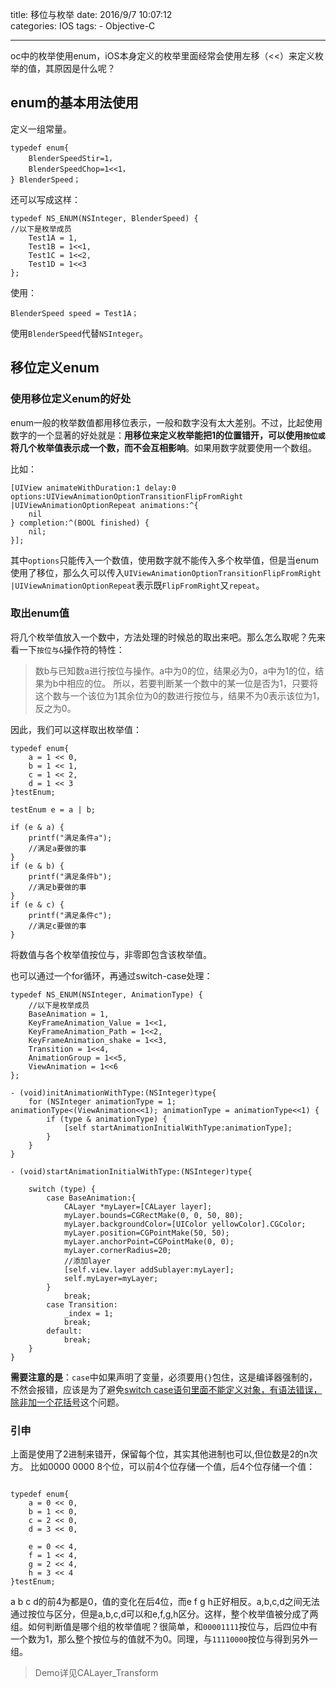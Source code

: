 title: 移位与枚举
date: 2016/9/7 10:07:12  
categories: IOS
tags:
	- Objective-C

---

oc中的枚举使用enum，iOS本身定义的枚举里面经常会使用左移（<<）来定义枚举的值，其原因是什么呢？

<!--more-->
## enum的基本用法使用
定义一组常量。
```objc
typedef enum{
	BlenderSpeedStir=1，
	BlenderSpeedChop=1<<1，
} BlenderSpeed；
```

还可以写成这样：
```objc
typedef NS_ENUM(NSInteger, BlenderSpeed) {
//以下是枚举成员
    Test1A = 1,
    Test1B = 1<<1,
    Test1C = 1<<2,
    Test1D = 1<<3
};
```
使用： 
```
BlenderSpeed speed = Test1A；
```
使用`BlenderSpeed`代替`NSInteger`。


## 移位定义enum
### 使用移位定义enum的好处
enum一般的枚举数值都用移位表示，一般和数字没有太大差别。不过，比起使用数字的一个显著的好处就是：**用移位来定义枚举能把1的位置错开，可以使用`按位或`将几个枚举值表示成一个数，而不会互相影响**。如果用数字就要使用一个数组。

比如：
```objc
[UIView animateWithDuration:1 delay:0 options:UIViewAnimationOptionTransitionFlipFromRight |UIViewAnimationOptionRepeat animations:^{
	nil
} completion:^(BOOL finished) {
	nil;
}];
```

其中`options`只能传入一个数值，使用数字就不能传入多个枚举值，但是当enum使用了移位，那么久可以传入`UIViewAnimationOptionTransitionFlipFromRight |UIViewAnimationOptionRepeat`表示既`FlipFromRight`又`repeat`。

### 取出enum值
将几个枚举值放入一个数中，方法处理的时候总的取出来吧。那么怎么取呢？先来看一下`按位与&`操作符的特性：

>数b与已知数a进行按位与操作。a中为0的位，结果必为0，a中为1的位，结果为b中相应的位。
所以，若要判断某一个数中的某一位是否为1，只要将这个数与一个该位为1其余位为0的数进行按位与，结果不为0表示该位为1，反之为0。

因此，我们可以这样取出枚举值：
```objc
typedef enum{
    a = 1 << 0,
    b = 1 << 1,
    c = 1 << 2,
    d = 1 << 3
}testEnum;

testEnum e = a | b;

if (e & a) {
    printf("满足条件a");
    //满足a要做的事
}
if (e & b) {
    printf("满足条件b");
    //满足b要做的事
}
if (e & c) {
    printf("满足条件c");
    //满足c要做的事
}
```
将数值与各个枚举值按位与，非零即包含该枚举值。

也可以通过一个for循环，再通过switch-case处理：
```objc
typedef NS_ENUM(NSInteger, AnimationType) {
    //以下是枚举成员
    BaseAnimation = 1,
    KeyFrameAnimation_Value = 1<<1,
    KeyFrameAnimation_Path = 1<<2,
    KeyFrameAnimation_shake = 1<<3,
    Transition = 1<<4,
    AnimationGroup = 1<<5,
    ViewAnimation = 1<<6
};

- (void)initAnimationWithType:(NSInteger)type{
    for (NSInteger animationType = 1; animationType<(ViewAnimation<<1); animationType = animationType<<1) {
        if (type & animationType) {
            [self startAnimationInitialWithType:animationType];
        }
    }
}

- (void)startAnimationInitialWithType:(NSInteger)type{
    
    switch (type) {
        case BaseAnimation:{
            CALayer *myLayer=[CALayer layer];
            myLayer.bounds=CGRectMake(0, 0, 50, 80);
            myLayer.backgroundColor=[UIColor yellowColor].CGColor;
            myLayer.position=CGPointMake(50, 50);
            myLayer.anchorPoint=CGPointMake(0, 0);
            myLayer.cornerRadius=20;
            //添加layer
            [self.view.layer addSublayer:myLayer];
            self.myLayer=myLayer;
        }
            break;
        case Transition:
            _index = 1;
            break;
        default:
            break;
    }
}
```

**需要注意的是**：`case`中如果声明了变量，必须要用`{}`包住，这是编译器强制的，不然会报错，应该是为了避免[switch case语句里面不能定义对象，有语法错误，除非加一个花括号](http://blog.csdn.net/fanjunxi1990/article/details/9162945)这个问题。

### 引申
上面是使用了2进制来错开，保留每个位，其实其他进制也可以,但位数是2的n次方。
比如0000 0000 8个位，可以前4个位存储一个值，后4个位存储一个值：
```objc

typedef enum{
    a = 0 << 0,
    b = 1 << 0,
    c = 2 << 0,
    d = 3 << 0,

    e = 0 << 4,
    f = 1 << 4,
    g = 2 << 4,
    h = 3 << 4
}testEnum;
```

a b c d的前4为都是0，值的变化在后4位，而e f g h正好相反。a,b,c,d之间无法通过按位与区分，但是a,b,c,d可以和e,f,g,h区分。这样，整个枚举值被分成了两组。如何判断值是哪个组的枚举值呢？很简单，和`00001111`按位与，后四位中有一个数为1，那么整个按位与的值就不为0。同理，与`11110000`按位与得到另外一组。

>Demo详见CALayer_Transform
